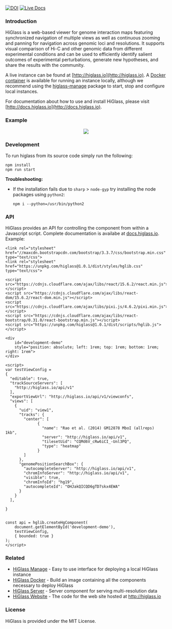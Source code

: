 [![DOI](https://zenodo.org/badge/56026057.svg)](https://zenodo.org/badge/latestdoi/56026057)
[![Live Docs](https://img.shields.io/badge/docs-live-red.svg?colorB=0f5d92)](https://hms-dbmi.github.io/higlass-docs/)


### Introduction

HiGlass is a web-based viewer for genome interaction maps
featuring synchronized navigation of multiple views as well as continuous zooming and panning
for navigation across genomic loci and resolutions. It supports visual comparison of
Hi-C and other genomic data from different experimental conditions and can be used to efficiently
identify salient outcomes of experimental perturbations, generate new hypotheses, and share
the results with the community.

A live instance can be found at [http://higlass.io](http://higlass.io). A [Docker container](https://github.com/hms-dbmi/higlass-docker) is available for running an instance locally, although we recommend using the [higlass-manage](https://github.com/pkerpedjiev/higlass-manage) package to start, stop and configure local instances.

For documentation about how to use and install HiGlass, please visit [http://docs.higlass.io](http://docs.higlass.io).

### Example

<p align="center">
  <img src="https://cloud.githubusercontent.com/assets/2143629/24535936/37ee60ee-15a5-11e7-89aa-434d93cda91d.gif" />
</p>

### Development

To run higlass from its source code simply run the following:

```
npm install
npm run start
```

**Troubleshooting:**

- If the installation fails due to `sharp` > `node-gyp` try installing the node packages using `python2`:

  ```
  npm i --python=/usr/bin/python2
  ```

### API

HiGlass provides an API for controlling the component from within a Javascript script. Complete documentation is availabe at [docs.higlass.io](http://docs.higlass.io/higlass_developer.html#public-api). Example:

```
<link rel="stylesheet" href="//maxcdn.bootstrapcdn.com/bootstrap/3.3.7/css/bootstrap.min.css" type="text/css">
<link rel="stylesheet" href="https://unpkg.com/higlass@1.0.1/dist/styles/hglib.css" type="text/css">

<script src="https://cdnjs.cloudflare.com/ajax/libs/react/15.6.2/react.min.js"></script>
<script src="https://cdnjs.cloudflare.com/ajax/libs/react-dom/15.6.2/react-dom.min.js"></script>
<script src="https://cdnjs.cloudflare.com/ajax/libs/pixi.js/4.6.2/pixi.min.js"></script>
<script src="https://cdnjs.cloudflare.com/ajax/libs/react-bootstrap/0.31.0/react-bootstrap.min.js"></script>
<script src="https://unpkg.com/higlass@1.0.1/dist/scripts/hglib.js"></script>

<div
    id="development-demo"
    style="position: absolute; left: 1rem; top: 1rem; bottom: 1rem; right: 1rem">
</div>

<script>
var testViewConfig =
{
  "editable": true,
  "trackSourceServers": [
    "http://higlass.io/api/v1"
  ],
  "exportViewUrl": "http://higlass.io/api/v1/viewconfs",
  "views": [
    {
      "uid": "view1",
      "tracks": {
        "center": [
              {
                "name": "Rao et al. (2014) GM12878 MboI (allreps) 1kb",
                "server": "http://higlass.io/api/v1",
                "tilesetUid": "CQMd6V_cRw6iCI_-Unl3PQ",
                "type": "heatmap"
              }
        ]
      },
      "genomePositionSearchBox": {
        "autocompleteServer": "http://higlass.io/api/v1",
        "chromInfoServer": "http://higlass.io/api/v1",
        "visible": true,
        "chromInfoId": "hg19",
        "autocompleteId": "OHJakQICQD6gTD7skx4EWA"
      }
    }
  ],

}


const api = hglib.createHgComponent(
    document.getElementById('development-demo'),
    testViewConfig,
    { bounded: true }
);
</script>
```
### Related

* [HiGlass Manage](https://github.com/hms-dbmi/higlass-manage) - Easy to use interface for deploying a local HiGlass instance
* [HiGlass Docker](https://github.com/hms-dbmi/higlass-docker) - Build an image containing all the components necessary to deploy HiGlass
* [HiGlass Server](https://github.com/hms-dbmi/higlass-server) - Server component for serving multi-resolution data
* [HiGlass Website](https://github.com/hms-dbmi/higlass-website) - The code for the web site hosted at http://higlass.io

### License

HiGlass is provided under the MIT License.

